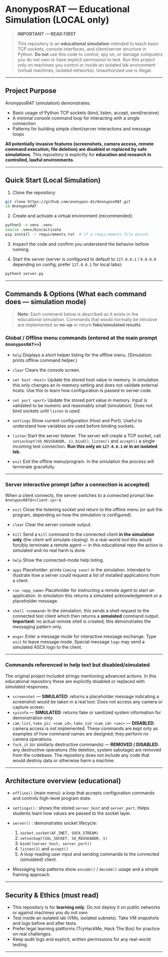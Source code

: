 # AnonyposRAT — Educational Simulation (LOCAL only)

> **IMPORTANT — READ FIRST**
>
> This repository is an **educational simulation** intended to teach basic TCP sockets, console interfaces, and client/server structure in Python. **Do not** use this code to control, spy on, or damage computers you do not own or have explicit permission to test. Run this project only on machines you control or inside an isolated lab environment (virtual machines, isolated networks). Unauthorized use is illegal.

---

## Project Purpose

AnonyposRAT (simulation) demonstrates:

* Basic usage of Python TCP sockets (bind, listen, accept, send/receive)
* A minimal console command loop for interacting with a single connection
* Patterns for building simple client/server interactions and message loops

**All potentially invasive features (screenshots, camera access, remote command execution, file deletion) are disabled or replaced by safe simulations.** This repository is explicitly for **education and research in controlled, lawful environments**.

---

## Quick Start (Local Simulation)

1. Clone the repository:

```bash
git clone https://github.com/anonypos-dz/AnonyposRAT.git
cd AnonyposRAT
```

2. Create and activate a virtual environment (recommended):

```bash
python3 -m venv .venv
source .venv/bin/activate
pip install -r requirements.txt  # if a requirements file exists
```

3. Inspect the code and confirm you understand the behavior before running.

4. Start the server (server is configured to default to `127.0.0.1` / `0.0.0.0` depending on config; prefer `127.0.0.1` for local labs):

```bash
python3 server.py
```

---

## Commands & Options (What each command does — **simulation mode**)

> **Note:** Each command below is described as it exists in the educational simulation. Commands that would normally be intrusive are implemented as **no-op** or return **fake/simulated results**.

### Global / Offline menu commands (entered at the main prompt `AnonyposRAT>>`)

* `help`
  Displays a short helper listing for the offline menu. (Simulation: prints offline command helper.)

* `clear`
  Clears the console screen.

* `set host <host>`
  Update the stored host value in memory. In simulation this only changes an in-memory setting and does not validate external hosts. Use this to learn how configuration is passed to server code.

* `set port <port>`
  Update the stored port value in memory. Input is validated to be numeric and reasonably small (simulation). Does not bind sockets until `listen` is used.

* `settings`
  Show current configuration (Host and Port). Useful to understand how variables are used before binding sockets.

* `listen`
  Start the server listener. The server will create a TCP socket, call `setsockopt(SO_REUSEADDR, 1)`, `bind()`, `listen()` and `accept()` a single incoming test connection. **Run this only on `127.0.0.1` or in an isolated lab.**

* `exit`
  Exit the offline menu/program. In the simulation the process will terminate gracefully.

---

### Server interactive prompt (after a connection is accepted)

When a client connects, the server switches to a connected prompt like: `AnonyposRAT@<client-ip>~$`

* `exit`
  Close the listening socket and return to the offline menu (or quit the program, depending on how the simulation is configured).

* `clear`
  Clear the server console output.

* `kill`
  Send a `kill` command to the connected client **in the simulation only** (the client will simulate closing). In a real-world tool this would forcibly terminate a remote agent — in this educational repo the action is simulated and no real harm is done.

* `help`
  Show the connected-mode help listing.

* `apps`
  Placeholder: prints `Coming soon!` in the simulation. Intended to illustrate how a server could request a list of installed applications from a client.

* `run <app_name>`
  Placeholder for instructing a remote agent to start an application. In simulation this returns a simulated acknowledgement or a placeholder message.

* `shell <command>`
  In the simulation, this sends a shell request to the connected test client which then returns a **simulated** command output. **Important:** no actual remote shell is created; this demonstrates the messaging pattern only.

* `msger`
  Enter a message mode for interactive message exchange. Type `exit` to leave message mode. Special message `logo` may send a simulated ASCII logo to the client.

---

### Commands referenced in help text but disabled/simulated

The original project included strings mentioning advanced actions. In this educational repository these are explicitly disabled or replaced with simulated responses.

* `screenshot` — **SIMULATED**: returns a placeholder message indicating a screenshot would be taken in a real tool. Does not access any camera or capture screen.
* `sysinfo` — **SIMULATED**: returns fake or sanitized system information for demonstration only.
* `cam_list`, `take_pic <cam_id>`, `take_vid <cam_id> <sec>` — **DISABLED**: camera access is not implemented. These commands are kept only as examples of how command names are designed; they perform no camera operations.
* `fuck_it` (or similarly destructive commands) — **REMOVED / DISABLED**: any destructive operations (file deletion, system sabotage) are removed from the codebase. The repository does not include any code that would destroy data or otherwise harm a machine.

---

## Architecture overview (educational)

* `offline()` (main menu): a loop that accepts configuration commands and controls high-level program state.
* `settings()` : shows the stored `server_host` and `server_port`. Helps students learn how values are passed to the socket layer.
* `server()` : demonstrates socket lifecycle:

  1. `socket.socket(AF_INET, SOCK_STREAM)`
  2. `setsockopt(SOL_SOCKET, SO_REUSEADDR, 1)`
  3. `bind((server_host, server_port))`
  4. `listen(1)` and `accept()`
  5. A loop reading user input and sending commands to the connected (simulated) client.
* Messaging loop patterns show `encode()` / `decode()` usage and a simple framing approach.

---

## Security & Ethics (must read)

* This repository is for **learning only**. Do not deploy it on public networks or against machines you do not own.
* Test inside an isolated lab (VMs, isolated subnets). Take VM snapshots and logs before and after tests.
* Prefer legal learning platforms (TryHackMe, Hack The Box) for practice on real challenges.
* Keep audit logs and explicit, written permissions for any real-world testing.

---
